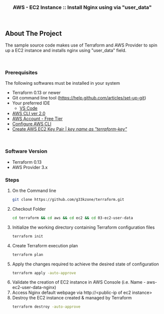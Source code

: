 <p align="center">
  <h3 align="center">AWS - EC2 Instance :: Install Nginx using via "user_data"</h3>
</p>

<br/>

<!-- ABOUT THE PROJECT -->
## About The Project
The sample source code makes use of Terraform and AWS Provider to spin up a EC2 instance and installs nginx using "user_data" field.

<br/>

### Prerequisites
The following softwares must be installed in your system
* Terraform 0.13 or newer
* Git command line tool (https://help.github.com/articles/set-up-git)
* Your preferred IDE
  * [VS Code](https://code.visualstudio.com)
* [AWS CLI ver 2.0](https://docs.aws.amazon.com/cli/latest/userguide/install-cliv2.html)
* [AWS Account - Free Tier](https://aws.amazon.com/free)
* [Configure AWS CLI](https://docs.aws.amazon.com/cli/latest/userguide/cli-configure-quickstart.html)
* [Create AWS EC2 Key Pair | _key name as "terraform-key"_](https://docs.aws.amazon.com/AWSEC2/latest/UserGuide/ec2-key-pairs.html#prepare-key-pair)

<br/>

<!-- Software Version -->
### Software Version
* Terraform 0.13
* AWS Provider 3.x

### Steps
1. On the Command line
   ```sh
   git clone https://github.com/g33kzone/terraform.git
   ```
2. Checkout Folder
   ```sh
   cd terraform && cd aws && cd ec2 && cd 03-ec2-user-data
   ```
3. Initialize the working directory containing Terraform configuration files
   ```sh
   terraform init
   ```
4. Create Terraform execution plan
   ```sh
   terraform plan
   ```
5. Apply the changes required to achieve the desired state of configuration
   ```sh
   terraform apply -auto-approve
   ```
6. Validate the creation of EC2 instance in AWS Console (i.e. Name - aws-ec2-user-data-nginx)
7. Access Nginx default webpage via http://<public-ip of ec2 instance\>
8. Destroy the EC2 instance created & managed by Terraform
   ```sh
   terraform destroy -auto-approve
   ```
